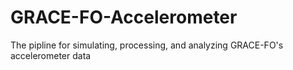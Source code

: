 # GRACE-FO-Accelerometer
The pipline for simulating, processing, and analyzing GRACE-FO's accelerometer data
